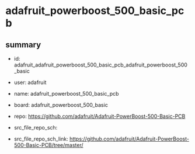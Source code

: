 # adafruit_powerboost_500_basic_pcb
 
## summary 
* id: adafruit_adafruit_powerboost_500_basic_pcb_adafruit_powerboost_500_basic
* user: adafruit
* name: adafruit_powerboost_500_basic_pcb
* board: adafruit_powerboost_500_basic
* repo: https://github.com/adafruit/Adafruit-PowerBoost-500-Basic-PCB



* src_file_repo_sch: 
* src_file_repo_sch_link: https://github.com/adafruit/Adafruit-PowerBoost-500-Basic-PCB/tree/master/






